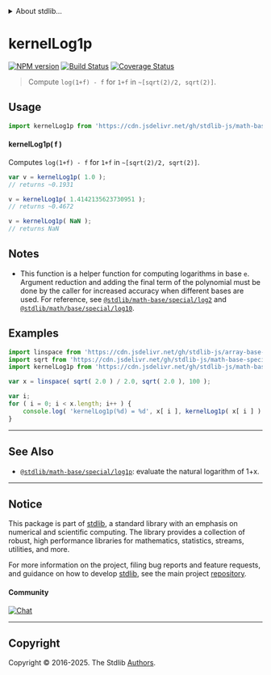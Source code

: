 <!--

@license Apache-2.0

Copyright (c) 2024 The Stdlib Authors.

Licensed under the Apache License, Version 2.0 (the "License");
you may not use this file except in compliance with the License.
You may obtain a copy of the License at

   http://www.apache.org/licenses/LICENSE-2.0

Unless required by applicable law or agreed to in writing, software
distributed under the License is distributed on an "AS IS" BASIS,
WITHOUT WARRANTIES OR CONDITIONS OF ANY KIND, either express or implied.
See the License for the specific language governing permissions and
limitations under the License.

-->


<details>
  <summary>
    About stdlib...
  </summary>
  <p>We believe in a future in which the web is a preferred environment for numerical computation. To help realize this future, we've built stdlib. stdlib is a standard library, with an emphasis on numerical and scientific computation, written in JavaScript (and C) for execution in browsers and in Node.js.</p>
  <p>The library is fully decomposable, being architected in such a way that you can swap out and mix and match APIs and functionality to cater to your exact preferences and use cases.</p>
  <p>When you use stdlib, you can be absolutely certain that you are using the most thorough, rigorous, well-written, studied, documented, tested, measured, and high-quality code out there.</p>
  <p>To join us in bringing numerical computing to the web, get started by checking us out on <a href="https://github.com/stdlib-js/stdlib">GitHub</a>, and please consider <a href="https://opencollective.com/stdlib">financially supporting stdlib</a>. We greatly appreciate your continued support!</p>
</details>

# kernelLog1p

[![NPM version][npm-image]][npm-url] [![Build Status][test-image]][test-url] [![Coverage Status][coverage-image]][coverage-url] <!-- [![dependencies][dependencies-image]][dependencies-url] -->

> Compute `log(1+f) - f` for `1+f` in `~[sqrt(2)/2, sqrt(2)]`.



<section class="usage">

## Usage

```javascript
import kernelLog1p from 'https://cdn.jsdelivr.net/gh/stdlib-js/math-base-special-kernel-log1p@deno/mod.js';
```

#### kernelLog1p( f )

Computes `log(1+f) - f` for `1+f` in `~[sqrt(2)/2, sqrt(2)]`.

```javascript
var v = kernelLog1p( 1.0 );
// returns ~0.1931

v = kernelLog1p( 1.4142135623730951 );
// returns ~0.4672

v = kernelLog1p( NaN );
// returns NaN
```

</section>

<!-- /.usage -->

<section class="notes">

## Notes

-   This function is a helper function for computing logarithms in base `e`. Argument reduction and adding the final term of the polynomial must be done by the caller for increased accuracy when different bases are used. For reference, see [`@stdlib/math-base/special/log2`][@stdlib/math/base/special/log2] and [`@stdlib/math/base/special/log10`][@stdlib/math/base/special/log10].

</section>

<!-- /.notes -->

<section class="examples">

## Examples

<!-- eslint no-undef: "error" -->

```javascript
import linspace from 'https://cdn.jsdelivr.net/gh/stdlib-js/array-base-linspace@deno/mod.js';
import sqrt from 'https://cdn.jsdelivr.net/gh/stdlib-js/math-base-special-sqrt@deno/mod.js';
import kernelLog1p from 'https://cdn.jsdelivr.net/gh/stdlib-js/math-base-special-kernel-log1p@deno/mod.js';

var x = linspace( sqrt( 2.0 ) / 2.0, sqrt( 2.0 ), 100 );

var i;
for ( i = 0; i < x.length; i++ ) {
    console.log( 'kernelLog1p(%d) = %d', x[ i ], kernelLog1p( x[ i ] ) );
}
```

</section>

<!-- /.examples -->

<!-- C interface documentation. -->



<!-- Section for related `stdlib` packages. Do not manually edit this section, as it is automatically populated. -->

<section class="related">

* * *

## See Also

-   <span class="package-name">[`@stdlib/math-base/special/log1p`][@stdlib/math/base/special/log1p]</span><span class="delimiter">: </span><span class="description">evaluate the natural logarithm of 1+x.</span>

</section>

<!-- /.related -->

<!-- Section for all links. Make sure to keep an empty line after the `section` element and another before the `/section` close. -->


<section class="main-repo" >

* * *

## Notice

This package is part of [stdlib][stdlib], a standard library with an emphasis on numerical and scientific computing. The library provides a collection of robust, high performance libraries for mathematics, statistics, streams, utilities, and more.

For more information on the project, filing bug reports and feature requests, and guidance on how to develop [stdlib][stdlib], see the main project [repository][stdlib].

#### Community

[![Chat][chat-image]][chat-url]

---

## Copyright

Copyright &copy; 2016-2025. The Stdlib [Authors][stdlib-authors].

</section>

<!-- /.stdlib -->

<!-- Section for all links. Make sure to keep an empty line after the `section` element and another before the `/section` close. -->

<section class="links">

[npm-image]: http://img.shields.io/npm/v/@stdlib/math-base-special-kernel-log1p.svg
[npm-url]: https://npmjs.org/package/@stdlib/math-base-special-kernel-log1p

[test-image]: https://github.com/stdlib-js/math-base-special-kernel-log1p/actions/workflows/test.yml/badge.svg?branch=main
[test-url]: https://github.com/stdlib-js/math-base-special-kernel-log1p/actions/workflows/test.yml?query=branch:main

[coverage-image]: https://img.shields.io/codecov/c/github/stdlib-js/math-base-special-kernel-log1p/main.svg
[coverage-url]: https://codecov.io/github/stdlib-js/math-base-special-kernel-log1p?branch=main

<!--

[dependencies-image]: https://img.shields.io/david/stdlib-js/math-base-special-kernel-log1p.svg
[dependencies-url]: https://david-dm.org/stdlib-js/math-base-special-kernel-log1p/main

-->

[chat-image]: https://img.shields.io/gitter/room/stdlib-js/stdlib.svg
[chat-url]: https://app.gitter.im/#/room/#stdlib-js_stdlib:gitter.im

[stdlib]: https://github.com/stdlib-js/stdlib

[stdlib-authors]: https://github.com/stdlib-js/stdlib/graphs/contributors

[umd]: https://github.com/umdjs/umd
[es-module]: https://developer.mozilla.org/en-US/docs/Web/JavaScript/Guide/Modules

[deno-url]: https://github.com/stdlib-js/math-base-special-kernel-log1p/tree/deno
[deno-readme]: https://github.com/stdlib-js/math-base-special-kernel-log1p/blob/deno/README.md
[umd-url]: https://github.com/stdlib-js/math-base-special-kernel-log1p/tree/umd
[umd-readme]: https://github.com/stdlib-js/math-base-special-kernel-log1p/blob/umd/README.md
[esm-url]: https://github.com/stdlib-js/math-base-special-kernel-log1p/tree/esm
[esm-readme]: https://github.com/stdlib-js/math-base-special-kernel-log1p/blob/esm/README.md
[branches-url]: https://github.com/stdlib-js/math-base-special-kernel-log1p/blob/main/branches.md

[@stdlib/math/base/special/log2]: https://github.com/stdlib-js/math-base-special-log2/tree/deno

[@stdlib/math/base/special/log10]: https://github.com/stdlib-js/math-base-special-log10/tree/deno

<!-- <related-links> -->

[@stdlib/math/base/special/log1p]: https://github.com/stdlib-js/math-base-special-log1p/tree/deno

<!-- </related-links> -->

</section>

<!-- /.links -->
